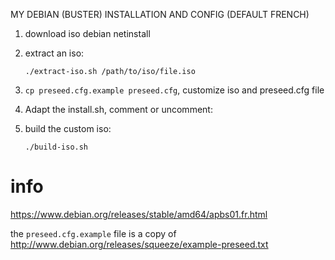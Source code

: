 MY DEBIAN (BUSTER) INSTALLATION AND CONFIG (DEFAULT FRENCH)

1. download iso debian netinstall


2. extract an iso:

	`./extract-iso.sh /path/to/iso/file.iso`

3. `cp preseed.cfg.example preseed.cfg`, customize iso and preseed.cfg file

4. Adapt the install.sh, comment or uncomment:

5. build the custom iso:

	`./build-iso.sh`

# info
https://www.debian.org/releases/stable/amd64/apbs01.fr.html

the `preseed.cfg.example` file is a copy of http://www.debian.org/releases/squeeze/example-preseed.txt

